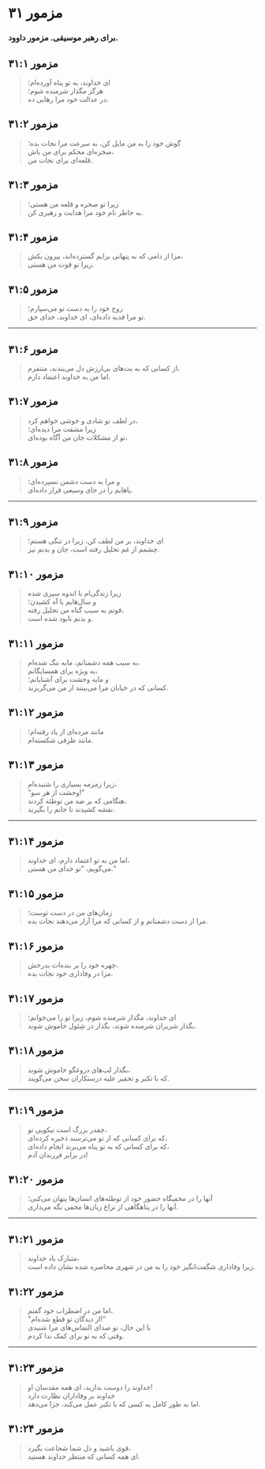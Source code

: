# مزمور ۳۱

### برای رهبر موسیقی. مزمور داوود.

## مزمور ۳۱:۱

> ای خداوند، به تو پناه آورده‌ام؛  
> هرگز مگذار شرمنده شوم؛  
> در عدالت خود مرا رهایی ده.

## مزمور ۳۱:۲

> گوش خود را به من مایل کن، به سرعت مرا نجات بده؛  
> صخره‌ای محکم برای من باش،  
> قلعه‌ای برای نجات من.

## مزمور ۳۱:۳

> زیرا تو صخره و قلعه من هستی؛  
> به خاطر نام خود مرا هدایت و رهبری کن.

## مزمور ۳۱:۴

> مرا از دامی که به پنهانی برایم گسترده‌اند، بیرون بکش،  
> زیرا تو قوت من هستی.

## مزمور ۳۱:۵

> روح خود را به دست تو می‌سپارم؛  
> تو مرا فدیه داده‌ای، ای خداوند، خدای حق.

---

## مزمور ۳۱:۶

> از کسانی که به بت‌های بی‌ارزش دل می‌بندند، متنفرم،  
> اما من به خداوند اعتماد دارم.

## مزمور ۳۱:۷

> در لطف تو شادی و خوشی خواهم کرد،  
> زیرا مشقت مرا دیده‌ای؛  
> تو از مشکلات جان من آگاه بوده‌ای،

## مزمور ۳۱:۸

> و مرا به دست دشمن نسپرده‌ای؛  
> پاهایم را در جای وسیعی قرار داده‌ای.

---

## مزمور ۳۱:۹

> ای خداوند، بر من لطف کن، زیرا در تنگی هستم؛  
> چشمم از غم تحلیل رفته است، جان و بدنم نیز.

## مزمور ۳۱:۱۰

> زیرا زندگی‌ام با اندوه سپری شده  
> و سال‌هایم با آه کشیدن؛  
> قوتم به سبب گناه من تحلیل رفته،  
> و بدنم نابود شده است.

## مزمور ۳۱:۱۱

> به سبب همه دشمنانم، مایه ننگ شده‌ام،  
> به ویژه برای همسایگانم،  
> و مایه وحشت برای آشنایانم؛  
> کسانی که در خیابان مرا می‌بینند از من می‌گریزند.

## مزمور ۳۱:۱۲

> مانند مرده‌ای از یاد رفته‌ام؛  
> مانند ظرفی شکسته‌ام.

## مزمور ۳۱:۱۳

> زیرا زمزمه بسیاری را شنیده‌ام،  
> "وحشت از هر سو!"  
> هنگامی که بر ضد من توطئه کردند،  
> نقشه کشیدند تا جانم را بگیرند.

---

## مزمور ۳۱:۱۴

> اما من به تو اعتماد دارم، ای خداوند،  
> می‌گویم، "تو خدای من هستی."

## مزمور ۳۱:۱۵

> زمان‌های من در دست توست؛  
> مرا از دست دشمنانم و از کسانی که مرا آزار می‌دهند نجات بده.

## مزمور ۳۱:۱۶

> چهره خود را بر بنده‌ات بدرخش،  
> مرا در وفاداری خود نجات بده.

## مزمور ۳۱:۱۷

> ای خداوند، مگذار شرمنده شوم، زیرا تو را می‌خوانم؛  
> بگذار شریران شرمنده شوند، بگذار در شِئول خاموش شوند.

## مزمور ۳۱:۱۸

> بگذار لب‌های دروغگو خاموش شوند،  
> که با تکبر و تحقیر علیه درستکاران سخن می‌گویند.

---

## مزمور ۳۱:۱۹

> چقدر بزرگ است نیکویی تو،  
> که برای کسانی که از تو می‌ترسند ذخیره کرده‌ای،  
> که برای کسانی که به تو پناه می‌برند انجام داده‌ای،  
> در برابر فرزندان آدم!

## مزمور ۳۱:۲۰

> آنها را در مخفیگاه حضور خود از توطئه‌های انسان‌ها پنهان می‌کنی؛  
> آنها را در پناهگاهی از نزاع زبان‌ها مخفی نگه می‌داری.

---

## مزمور ۳۱:۲۱

> متبارک باد خداوند،  
> زیرا وفاداری شگفت‌انگیز خود را به من در شهری محاصره شده نشان داده است.

## مزمور ۳۱:۲۲

> اما من در اضطراب خود گفتم،  
> "از دیدگان تو قطع شده‌ام!"  
> با این حال، تو صدای التماس‌های مرا شنیدی  
> وقتی که به تو برای کمک ندا کردم.

---

## مزمور ۳۱:۲۳

> خداوند را دوست بدارید، ای همه مقدسان او!  
> خداوند بر وفاداران نظارت دارد  
> اما به طور کامل به کسی که با تکبر عمل می‌کند، جزا می‌دهد.

## مزمور ۳۱:۲۴

> قوی باشید و دل شما شجاعت بگیرد،  
> ای همه کسانی که منتظر خداوند هستید.
